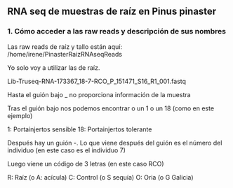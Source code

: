## RNA seq de muestras de raíz en Pinus pinaster

### 1. Cómo acceder a las raw reads y descripción de sus nombres

Las raw reads de raíz y tallo están aquí: /home/irene/PinasterRaizRNAseqReads

Yo solo voy a utilizar las de raíz.

Lib-Truseq-RNA-173367_18-7-RCO_P_151471_S16_R1_001.fastq

Hasta el guión bajo _ no proporciona información de la muestra

Tras el guión bajo nos podemos encontrar o un 1 o un 18 (como en este ejemplo)

1: Portainjertos sensible
18: Portainjertos tolerante

Después hay un guión -. Lo que viene después del guión es el número del individuo (en este caso es el individuo 7)

Luego viene un código de 3 letras (en este caso RCO)

R: Raíz (o A: acícula)
C: Control (o S sequía)
O: Oria (o G Galicia)
